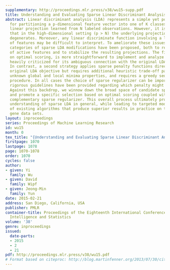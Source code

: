 ```yaml
---
supplementary: http://proceedings.mlr.press/v38/wu15-supp.pdf
title: Understanding and Evaluating Sparse Linear Discriminant Analysis
abstract: Linear discriminant analysis (LDA) represents a simple yet powerful technique
  for partitioning a p-dimensional feature vector into one of K classes based on a
  linear projection learned from N labeled observations. However, it is well-established
  that in the high-dimensional setting (p > N) the underlying projection estimator
  degenerates. Moreover, any linear discriminate function involving a large number
  of features may be difficult to interpret. To ameliorate these issues, two general
  categories of sparse LDA modifications have been proposed, both to reduce the number
  of active features and to stabilize the resulting projections. The first, based
  on optimal scoring, is more straightforward to implement and analyze but has been
  heavily criticized for its ambiguous connection with the original LDA formulation.
  In contrast, a second strategy applies sparse penalty functions directly to the
  original LDA objective but requires additional heuristic trade-off parameters, has
  unknown global and local minima properties, and requires a greedy sequential optimization
  procedure. In all cases the choice of sparse regularizer can be important, but no
  rigorous guidelines have been provided regarding which penalty might be preferable.
  Against this backdrop, we winnow down the broad space of candidate sparse LDA algorithms
  and promote a specific selection based on optimal scoring coupled with a particular,
  complementary sparse regularizer. This overall process ultimately progresses our
  understanding of sparse LDA in general, while leading to targeted modifications
  of existing algorithms that produce superior results in practice on three high-dimensional
  gene data sets.
layout: inproceedings
series: Proceedings of Machine Learning Research
id: wu15
month: 0
tex_title: "{Understanding and Evaluating Sparse Linear Discriminant Analysis}"
firstpage: 1070
lastpage: 1078
page: 1070-1078
order: 1070
cycles: false
author:
- given: Yi
  family: Wu
- given: David
  family: Wipf
- given: Jeong-Min
  family: Yun
date: 2015-02-21
address: San Diego, California, USA
publisher: PMLR
container-title: Proceedings of the Eighteenth International Conference on Artificial
  Intelligence and Statistics
volume: '38'
genre: inproceedings
issued:
  date-parts:
  - 2015
  - 2
  - 21
pdf: http://proceedings.mlr.press/v38/wu15.pdf
# Format based on citeproc: http://blog.martinfenner.org/2013/07/30/citeproc-yaml-for-bibliographies/
---
```

